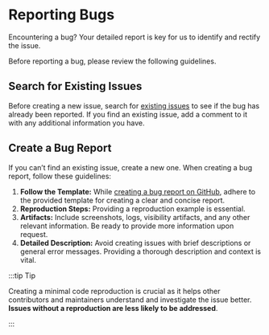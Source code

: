 # Reporting Bugs

Encountering a bug? Your detailed report is key for us to identify and rectify the issue.

Before reporting a bug, please review the following guidelines.

## Search for Existing Issues

Before creating a new issue, search for [existing issues] to see if the bug has already been reported.
If you find an existing issue, add a comment to it with any additional information you have.

## Create a Bug Report

If you can’t find an existing issue, create a new one. When creating a bug report, follow these guidelines:

1. **Follow the Template:** While [creating a bug report on GitHub], adhere to the provided template for creating a clear and concise report.
2. **Reproduction Steps:** Providing a reproduction example is essential.
3. **Artifacts:** Include screenshots, logs, visibility artifacts, and any other relevant information. Be ready to provide more information upon request.
4. **Detailed Description:** Avoid creating issues with brief descriptions or general error messages. Providing a thorough description and context is vital.

:::tip Tip

Creating a minimal code reproduction is crucial as it helps other contributors and maintainers understand and investigate the issue better.
**Issues without a reproduction are less likely to be addressed**.

:::


[existing issues]: https://github.com/wix/Detox/issues
[creating a bug report on GitHub]: https://github.com/wix/Detox/issues/new/choose
